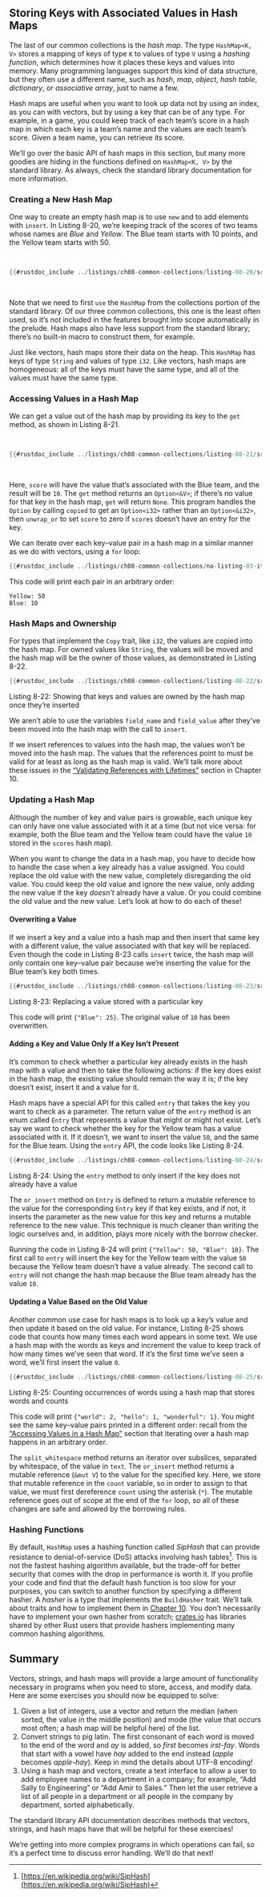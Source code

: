 ## Storing Keys with Associated Values in Hash Maps

The last of our common collections is the *hash map*. The type `HashMap<K, V>`
stores a mapping of keys of type `K` to values of type `V` using a *hashing
function*, which determines how it places these keys and values into memory.
Many programming languages support this kind of data structure, but they often
use a different name, such as *hash*, *map*, *object*, *hash table*,
*dictionary*, or *associative array*, just to name a few.

Hash maps are useful when you want to look up data not by using an index, as
you can with vectors, but by using a key that can be of any type. For example,
in a game, you could keep track of each team’s score in a hash map in which
each key is a team’s name and the values are each team’s score. Given a team
name, you can retrieve its score.

We’ll go over the basic API of hash maps in this section, but many more goodies
are hiding in the functions defined on `HashMap<K, V>` by the standard library.
As always, check the standard library documentation for more information.

### Creating a New Hash Map

One way to create an empty hash map is to use `new` and to add elements with
`insert`. In Listing 8-20, we’re keeping track of the scores of two teams whose
names are *Blue* and *Yellow*. The Blue team starts with 10 points, and the
Yellow team starts with 50.

<Listing number="8-20" caption="Creating a new hash map and inserting some keys and values">

```rust
{{#rustdoc_include ../listings/ch08-common-collections/listing-08-20/src/main.rs:here}}
```

</Listing>

Note that we need to first `use` the `HashMap` from the collections portion of
the standard library. Of our three common collections, this one is the least
often used, so it’s not included in the features brought into scope
automatically in the prelude. Hash maps also have less support from the
standard library; there’s no built-in macro to construct them, for example.

Just like vectors, hash maps store their data on the heap. This `HashMap` has
keys of type `String` and values of type `i32`. Like vectors, hash maps are
homogeneous: all of the keys must have the same type, and all of the values
must have the same type.

### Accessing Values in a Hash Map

We can get a value out of the hash map by providing its key to the `get`
method, as shown in Listing 8-21.

<Listing number="8-21" caption="Accessing the score for the Blue team stored in the hash map">

```rust
{{#rustdoc_include ../listings/ch08-common-collections/listing-08-21/src/main.rs:here}}
```

</Listing>

Here, `score` will have the value that’s associated with the Blue team, and the
result will be `10`. The `get` method returns an `Option<&V>`; if there’s no
value for that key in the hash map, `get` will return `None`. This program
handles the `Option` by calling `copied` to get an `Option<i32>` rather than an
`Option<&i32>`, then `unwrap_or` to set `score` to zero if `scores` doesn’t
have an entry for the key.

We can iterate over each key–value pair in a hash map in a similar manner as we
do with vectors, using a `for` loop:

```rust
{{#rustdoc_include ../listings/ch08-common-collections/no-listing-03-iterate-over-hashmap/src/main.rs:here}}
```

This code will print each pair in an arbitrary order:

```text
Yellow: 50
Blue: 10
```

### Hash Maps and Ownership

For types that implement the `Copy` trait, like `i32`, the values are copied
into the hash map. For owned values like `String`, the values will be moved and
the hash map will be the owner of those values, as demonstrated in Listing 8-22.

```rust
{{#rustdoc_include ../listings/ch08-common-collections/listing-08-22/src/main.rs:here}}
```

<span class="caption">Listing 8-22: Showing that keys and values are owned by
the hash map once they’re inserted</span>

We aren’t able to use the variables `field_name` and `field_value` after
they’ve been moved into the hash map with the call to `insert`.

If we insert references to values into the hash map, the values won’t be moved
into the hash map. The values that the references point to must be valid for at
least as long as the hash map is valid. We’ll talk more about these issues in
the [“Validating References with
Lifetimes”][validating-references-with-lifetimes]<!-- ignore --> section in
Chapter 10.

### Updating a Hash Map

Although the number of key and value pairs is growable, each unique key can
only have one value associated with it at a time (but not vice versa: for
example, both the Blue team and the Yellow team could have the value `10`
stored in the `scores` hash map).

When you want to change the data in a hash map, you have to decide how to
handle the case when a key already has a value assigned. You could replace the
old value with the new value, completely disregarding the old value. You could
keep the old value and ignore the new value, only adding the new value if the
key *doesn’t* already have a value. Or you could combine the old value and the
new value. Let’s look at how to do each of these!

#### Overwriting a Value

If we insert a key and a value into a hash map and then insert that same key
with a different value, the value associated with that key will be replaced.
Even though the code in Listing 8-23 calls `insert` twice, the hash map will
only contain one key–value pair because we’re inserting the value for the Blue
team’s key both times.

```rust
{{#rustdoc_include ../listings/ch08-common-collections/listing-08-23/src/main.rs:here}}
```

<span class="caption">Listing 8-23: Replacing a value stored with a particular
key</span>

This code will print `{"Blue": 25}`. The original value of `10` has been
overwritten.

<!-- Old headings. Do not remove or links may break. -->
<a id="only-inserting-a-value-if-the-key-has-no-value"></a>

#### Adding a Key and Value Only If a Key Isn’t Present

It’s common to check whether a particular key already exists in the hash map
with a value and then to take the following actions: if the key does exist in
the hash map, the existing value should remain the way it is; if the key
doesn’t exist, insert it and a value for it.

Hash maps have a special API for this called `entry` that takes the key you
want to check as a parameter. The return value of the `entry` method is an enum
called `Entry` that represents a value that might or might not exist. Let’s say
we want to check whether the key for the Yellow team has a value associated
with it. If it doesn’t, we want to insert the value `50`, and the same for the
Blue team. Using the `entry` API, the code looks like Listing 8-24.

```rust
{{#rustdoc_include ../listings/ch08-common-collections/listing-08-24/src/main.rs:here}}
```

<span class="caption">Listing 8-24: Using the `entry` method to only insert if
the key does not already have a value</span>

The `or_insert` method on `Entry` is defined to return a mutable reference to
the value for the corresponding `Entry` key if that key exists, and if not, it
inserts the parameter as the new value for this key and returns a mutable
reference to the new value. This technique is much cleaner than writing the
logic ourselves and, in addition, plays more nicely with the borrow checker.

Running the code in Listing 8-24 will print `{"Yellow": 50, "Blue": 10}`. The
first call to `entry` will insert the key for the Yellow team with the value
`50` because the Yellow team doesn’t have a value already. The second call to
`entry` will not change the hash map because the Blue team already has the
value `10`.

#### Updating a Value Based on the Old Value

Another common use case for hash maps is to look up a key’s value and then
update it based on the old value. For instance, Listing 8-25 shows code that
counts how many times each word appears in some text. We use a hash map with
the words as keys and increment the value to keep track of how many times we’ve
seen that word. If it’s the first time we’ve seen a word, we’ll first insert
the value `0`.

```rust
{{#rustdoc_include ../listings/ch08-common-collections/listing-08-25/src/main.rs:here}}
```

<span class="caption">Listing 8-25: Counting occurrences of words using a hash
map that stores words and counts</span>

This code will print `{"world": 2, "hello": 1, "wonderful": 1}`. You might see
the same key–value pairs printed in a different order: recall from the
[“Accessing Values in a Hash Map”][access]<!-- ignore --> section that
iterating over a hash map happens in an arbitrary order.

The `split_whitespace` method returns an iterator over subslices, separated by
whitespace, of the value in `text`. The `or_insert` method returns a mutable
reference (`&mut V`) to the value for the specified key. Here, we store that
mutable reference in the `count` variable, so in order to assign to that value,
we must first dereference `count` using the asterisk (`*`). The mutable
reference goes out of scope at the end of the `for` loop, so all of these
changes are safe and allowed by the borrowing rules.

### Hashing Functions

By default, `HashMap` uses a hashing function called *SipHash* that can provide
resistance to denial-of-service (DoS) attacks involving hash
tables[^siphash]<!-- ignore -->. This is not the fastest hashing algorithm
available, but the trade-off for better security that comes with the drop in
performance is worth it. If you profile your code and find that the default
hash function is too slow for your purposes, you can switch to another function
by specifying a different hasher. A *hasher* is a type that implements the
`BuildHasher` trait. We’ll talk about traits and how to implement them in
[Chapter 10][traits]<!-- ignore -->. You don’t necessarily have to implement
your own hasher from scratch; [crates.io](https://crates.io/)<!-- ignore -->
has libraries shared by other Rust users that provide hashers implementing many
common hashing algorithms.

[^siphash]: [https://en.wikipedia.org/wiki/SipHash](https://en.wikipedia.org/wiki/SipHash)

## Summary

Vectors, strings, and hash maps will provide a large amount of functionality
necessary in programs when you need to store, access, and modify data. Here are
some exercises you should now be equipped to solve:

1. Given a list of integers, use a vector and return the median (when sorted,
   the value in the middle position) and mode (the value that occurs most
   often; a hash map will be helpful here) of the list.
1. Convert strings to pig latin. The first consonant of each word is moved to
   the end of the word and *ay* is added, so *first* becomes *irst-fay*. Words
   that start with a vowel have *hay* added to the end instead (*apple* becomes
   *apple-hay*). Keep in mind the details about UTF-8 encoding!
1. Using a hash map and vectors, create a text interface to allow a user to add
   employee names to a department in a company; for example, “Add Sally to
   Engineering” or “Add Amir to Sales.” Then let the user retrieve a list of all
   people in a department or all people in the company by department, sorted
   alphabetically.

The standard library API documentation describes methods that vectors, strings,
and hash maps have that will be helpful for these exercises!

We’re getting into more complex programs in which operations can fail, so it’s
a perfect time to discuss error handling. We’ll do that next!

[validating-references-with-lifetimes]:
ch10-03-lifetime-syntax.html#validating-references-with-lifetimes
[access]: #accessing-values-in-a-hash-map
[traits]: ch10-02-traits.html
